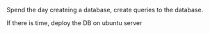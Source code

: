 Spend the day createing a database, create queries to the database.

If there is time, deploy the DB on ubuntu server

